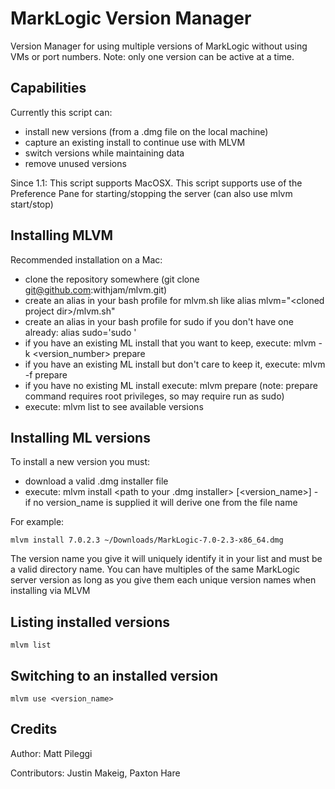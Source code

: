 # MarkLogic Version Manager
 Version Manager for using multiple versions of MarkLogic without using VMs or port numbers.  Note: only one version can be active at a time.

## Capabilities
 Currently this script can:

   -  install new versions (from a .dmg file on the local machine)
   -  capture an existing install to continue use with MLVM
   -  switch versions while maintaining data
   -  remove unused versions
 
 Since 1.1:  This script supports MacOSX.  This script supports use of the Preference Pane for starting/stopping the server (can also use mlvm start/stop)

## Installing MLVM
 Recommended installation on a Mac:

   -  clone the repository somewhere (git clone git@github.com:withjam/mlvm.git)
   -  create an alias in your bash profile for mlvm.sh like alias mlvm="&lt;cloned project dir&gt;/mlvm.sh"
   -  create an alias in your bash profile for sudo if you don't have one already:  alias sudo='sudo '
   -  if you have an existing ML install that you want to keep, execute: mlvm -k &lt;version_number&gt; prepare
   -  if you have an existing ML install but don't care to keep it, execute: mlvm -f prepare
   -  if you have no existing ML install execute: mlvm prepare (note: prepare command requires root privileges, so may require run as sudo)
   -  execute: mlvm list to see available versions

## Installing ML versions

 To install a new version you must:

   - download a valid .dmg installer file
   - execute: mlvm install <path to your .dmg installer> [<version_name>] - if no version_name is supplied it will derive one from the file name

For example:  

    mlvm install 7.0.2.3 ~/Downloads/MarkLogic-7.0-2.3-x86_64.dmg
   
The version name you give it will uniquely identify it in your list and must be a valid directory name.  You can have multiples of the same MarkLogic server version as long as you give them each unique version names when installing via MLVM

## Listing installed versions

    mlvm list

## Switching to an installed version

    mlvm use <version_name>

## Credits

Author: Matt Pileggi

Contributors:  Justin Makeig, Paxton Hare
